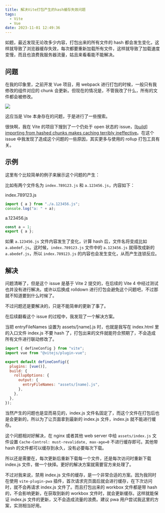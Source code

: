 ```yaml
---
title: 解决Vite打包产生的hash缓存失效问题
tags:
  - Vite
  - Vue
date: 2023-11-01 12:49:36
---
```


如题，最近发现无论改多少内容，打包出来的所有文件的 hash 都会发生变化，这样就导致了浏览器缓存失效，每次都要重新加载所有文件，这样就导致了加载速度变慢，而且也浪费我服务器流量，姑且来看看能不能解决。

<!-- more -->

## 问题

在我的印象里，之前开发 Vue 项目，用 webpack 进行打包的时候，一般只有我修改的组件对应的 chunk 会更新。但现在的情况是，不管我改了什么，所有的文件都会被修改。

![](https://img.iszy.xyz/1698814232865.png)

这应当是 Vite 本身存在的问题，于是进行了一些搜索。

很快啊，我在 Vite 的项目下搜到了一个仍处于 open 状态的 issue，[[build] importing from hashed chunks makes caching terribly ineffective](https://github.com/vitejs/vite/issues/6773)。在这个 issue 中我发现了造成这个问题的一些原因，其实更多与使用的 rollup 打包工具有关。

## 示例

这里有个比较简单的例子来展示这个问题的产生：

比如有两个文件名为 `index.789123.js` 和 `a.123456.js`，内容如下：

index.789123.js

```js
import { a } from "./a.123456.js";
console.log("a: " + a);
```

a.123456.js

```js
const a = 1;
export { a };
```

如果 `a.123456.js` 文件内容发生了变化，计算 hash 后，文件名将变成比如 `a.abedef.js`。这时候，`index.789123.js` 文件中的 `a.123456.js` 就得改成新的 `a.abedef.js`，所以 `index.789123.js` 的内容也会发生变化，从而产生连锁反应。

## 解决

问题清晰了，但是这个 issue 是基于 Vite 2 提交的，在后续的 Vite 4 中经过测试也并没有进行解决。或许以后换成 rolldown 进行打包会避免这个问题吧，不过那就不知道要到什么时候了。

不过问题还是要解决的，只是不能简单的更新了事了。

在后续翻看这个 issue 的过程中，我发现了一个解决方案。

当把 entryFileNames 设置为 assets/[name].js 时，也就是我写在 index.html 里的入口文件 index.js 不要 hash 了，打包出来的文件就能符合预期了，不会造成所有文件进行联动修改了。

```js
import { defineConfig } from "vite";
import vue from "@vitejs/plugin-vue";

export default defineConfig({
  plugins: [vue()],
  build: {
    rollupOptions: {
      output: {
        entryFileNames: "assets/[name].js",
      },
    },
  },
});
```

当然产生的问题也是显而易见的，index.js 文件名固定了，而这个文件在打包后也是会更新的，所以为了让页面拿到最新的 index.js 文件，index.js 就不能进行缓存。

这个问题相对好解决，在 nginx 或者其他 web server 中给 `assets/index.js` 文件设置 `Cache-Control: must-revalidate, max-age=0` 不进行缓存即可。其他带 hash 的文件都可以缓存到永久，没有必要每次下载。

所以还是需要在，每次更新后重新下载每一个文件，还是每次访问时重新下载 index.js 文件，做一个抉择。更好的解决方案就需要官方来处理了。

不过对我来说，禁用 index.js 文件的缓存，是一个非常合适的方案。因为我同时在使用 `vite-plugin-pwa` 插件，首次请求完页面后就会进行缓存，在下次访问时，就不会再请求 index.js 文件了。而且打包出来的 workbox 文件都是带 hash 的，不会影响更新，在获取到新的 workbox 文件时，就会更新缓存。这样就能保证 index.js 文件的更新，又不会造成流量的浪费。建议 pwa 用户尝试我这里的方案，实测相当好用。
